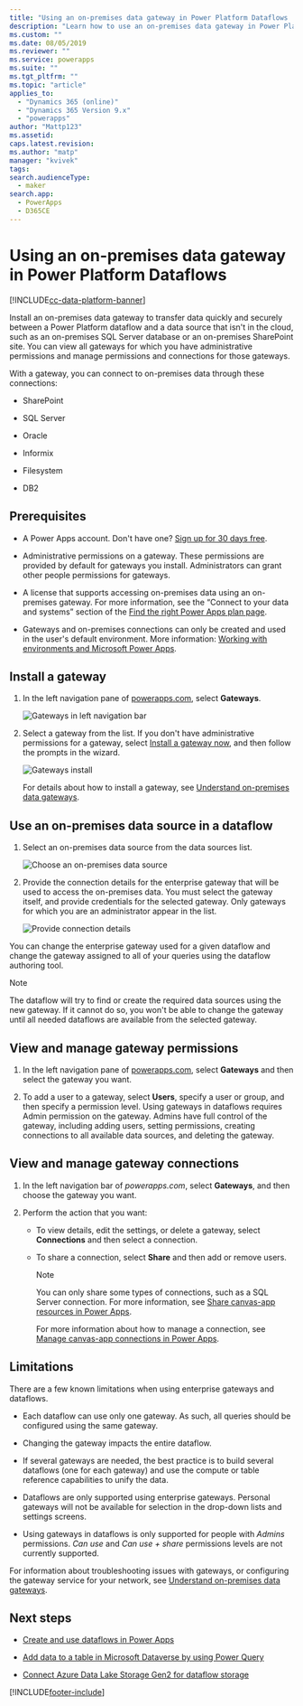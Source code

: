 ```yaml
---
title: "Using an on-premises data gateway in Power Platform Dataflows | MicrosoftDocs"
description: "Learn how to use an on-premises data gateway in Power Platform Dataflows"
ms.custom: ""
ms.date: 08/05/2019
ms.reviewer: ""
ms.service: powerapps
ms.suite: ""
ms.tgt_pltfrm: ""
ms.topic: "article"
applies_to: 
  - "Dynamics 365 (online)"
  - "Dynamics 365 Version 9.x"
  - "powerapps"
author: "Mattp123"
ms.assetid: 
caps.latest.revision: 
ms.author: "matp"
manager: "kvivek"
tags: 
search.audienceType: 
  - maker
search.app: 
  - PowerApps
  - D365CE
---
```

# Using an on-premises data gateway in Power Platform Dataflows

[!INCLUDE[cc-data-platform-banner](../../includes/cc-data-platform-banner.md)]

Install an on-premises data gateway to transfer data quickly and securely
between a Power Platform dataflow and a data source that isn't in the cloud,
such as an on-premises SQL Server database or an on-premises SharePoint site.
You can view all gateways for which you have administrative permissions and
manage permissions and connections for those gateways.

With a gateway, you can connect to on-premises data through these connections:

-   SharePoint

-   SQL Server

-   Oracle

-   Informix

-   Filesystem

-   DB2

## Prerequisites

-   A Power Apps account. Don't have one? [Sign up for 30 days free](https://docs.microsoft.com/powerapps/maker/signup-for-powerapps).

-   Administrative permissions on a gateway. These permissions are provided by
    default for gateways you install. Administrators can grant other people
    permissions for gateways. 

-   A license that supports accessing on-premises data using an on-premises
    gateway. For more information, see the “Connect to your data and systems” section of the
    [Find the right Power Apps plan page](https://powerapps.microsoft.com/pricing/).

-   Gateways and on-premises connections can only be created and used in the
    user's default environment. More information: [Working with environments and Microsoft Power Apps](../canvas-apps/working-with-environments.md).

## Install a gateway
1.  In the left navigation pane of [powerapps.com](https://make.powerapps.com/?utm_source=padocs&utm_medium=linkinadoc&utm_campaign=referralsfromdoc), select **Gateways**.

    ![Gateways in left navigation bar](media/nav-pane-gateways.png)

2.  Select a gateway from the list. If you don't have administrative permissions for a gateway, select
    [Install a gateway now](https://go.microsoft.com/fwlink/?LinkID=820931), and then follow the prompts in the wizard.

     ![Gateways install](media/install-gateway-now.png)

     For details about how to install a gateway, see [Understand on-premises data gateways](../canvas-apps/gateway-reference.md).

## Use an on-premises data source in a dataflow
1. Select an on-premises data source from the data sources list.

   ![Choose an on-premises data source](media/on-premises-data-sources.png)

2. Provide the connection details for the enterprise gateway that will be used to access the on-premises data. You must select the gateway itself, and provide credentials for the selected
gateway. Only gateways for which you are an administrator appear in the list.

    ![Provide connection details](media/connection-creds.png)

You can change the enterprise gateway used for a given dataflow and change the gateway assigned to all of your queries using the dataflow authoring tool.

> [!NOTE]
> The dataflow will try to find or create the required data sources using the new gateway. If it cannot do so, you won't be able to change the gateway until all needed dataflows are available from the selected gateway.


## View and manage gateway permissions
1.  In the left navigation pane of [powerapps.com](https://make.powerapps.com/?utm_source=padocs&utm_medium=linkinadoc&utm_campaign=referralsfromdoc), select **Gateways** and then select the gateway you want.

2.  To add a user to a gateway, select **Users**, specify a user or group, and then specify a permission level. Using gateways in dataflows requires Admin permission on the gateway. Admins have full control of the gateway, including adding users, setting permissions, creating connections to all available data sources, and deleting the gateway.

## View and manage gateway connections
1.  In the left navigation bar of *powerapps.com*, select **Gateways**, and then choose the gateway you want.

2.  Perform the action that you want: 
    - To view details, edit the settings, or delete a gateway, select **Connections** and then select a connection.
    - To share a connection, select **Share** and then add or remove users.

      > [!NOTE]
      > You can only share some types of connections, such as a SQL Server connection. For more information, see [Share canvas-app resources in Power Apps](../canvas-apps/share-app-resources.md). <br />
      >
      > For more information about how to manage a connection, see [Manage canvas-app connections in Power Apps](../canvas-apps/add-manage-connections.md).


## Limitations
There are a few known limitations when using enterprise gateways and dataflows.

-   Each dataflow can use only one gateway. As such, all queries should be
    configured using the same gateway.

-   Changing the gateway impacts the entire dataflow.

-   If several gateways are needed, the best practice is to build several
    dataflows (one for each gateway) and use the compute or table reference
    capabilities to unify the data.

-   Dataflows are only supported using enterprise gateways. Personal gateways
    will not be available for selection in the drop-down lists and settings
    screens.
    
-   Using gateways in dataflows is only supported for people with *Admins* permissions. *Can use* and *Can use + share* permissions levels are not currently supported.

For information about troubleshooting issues with gateways, or configuring the
gateway service for your network, see [Understand on-premises data gateways](../canvas-apps/gateway-reference.md).

## Next steps

- [Create and use dataflows in Power Apps](create-and-use-dataflows.md)

- [Add data to a table in Microsoft Dataverse by using Power Query](add-data-power-query.md)

- [Connect Azure Data Lake Storage Gen2 for dataflow storage](/power-bi/service-dataflows-connect-azure-data-lake-storage-gen2)




[!INCLUDE[footer-include](../../includes/footer-banner.md)]